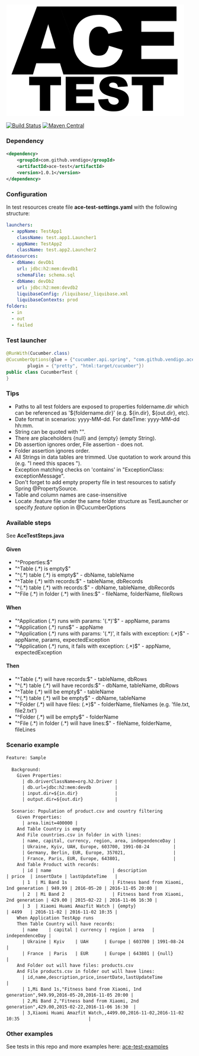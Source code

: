 ![ace-test](/ace-test-logo.png?raw=true "ace-test")

[![Build Status](https://travis-ci.org/vendigo/ace-test.svg?branch=master)](https://travis-ci.org/vendigo/ace-test)
[![Maven Central](https://img.shields.io/maven-central/v/com.github.vendigo/ace-test.svg)](http://search.maven.org/#search%7Cga%7C1%7Cace-test)

### Dependency

```xml
<dependency>
    <groupId>com.github.vendigo</groupId>
    <artifactId>ace-test</artifactId>
    <version>1.0.1</version>
</dependency>
```

### Configuration

In test resources create file **ace-test-settings.yaml** with the following structure:

```yaml
launchers:
  - appName: TestApp1
    className: test.app1.Launcher1
  - appName: TestApp2
    className: test.app2.Launcher2
datasources:
  - dbName: devDb1
    url: jdbc:h2:mem:devdb1
    schemaFile: schema.sql
  - dbName: devDb2
    url: jdbc:h2:mem:devdb2
    liquibaseConfig: /liquibase/_liquibase.xml
    liquibaseContexts: prod
folders:
  - in
  - out
  - failed
```

### Test launcher

```java
@RunWith(Cucumber.class)
@CucumberOptions(glue = {"cucumber.api.spring", "com.github.vendigo.acetest.cucumber"},
        plugin = {"pretty", "html:target/cucumber"})
public class CucumberTest {
}
```

### Tips

* Paths to all test folders are exposed to properties foldername.dir which can be referenced as '${foldername.dir}'
(e.g. ${in.dir}, ${out.dir}, etc).
* Date format in scenarios: yyyy-MM-dd. For dateTime: yyyy-MM-dd hh:mm.
* String can be quoted with "".
* There are placeholders {null} and {empty} (empty String).
* Db assertion ignores order, File assertion - does not.
* Folder assertion ignores order.
* All Strings in data tables are trimmed. Use quotation to work around this (e.g. "I need this spaces   ").
* Exception matching checks on 'contains' in "ExceptionClass: exceptionMessage".
* Don't forget to add empty property file in test resources to satisfy Spring @PropertySource.
* Table and column names are case-insensitive
* Locate .feature file under the same folder structure as TestLauncher or specify *feature* option in @CucumberOptions

### Available steps

See **AceTestSteps.java**

#### Given

* "^Properties:$"
* "^Table (.\*) is empty$"
* "^(.\*) table (.\*) is empty$" - dbName, tableName
* "^Table (.*) with records:$" - tableName, dbRecords
* "^(.\*) table (.\*) with records:$" - dbName, tableName, dbRecords
* "^File (.\*) in folder (.\*) with lines:$"  - fileName, folderName, fileRows

#### When

* "^Application (.\*) runs with params: '(.\*)'$" - appName, params
* "^Application (.\*) runs$" - appName
* "^Application (.\*) runs with params: '(.\*)', it fails with exception: (.\*)$" - appName, params, expectedException
* "^Application (.\*) runs, it fails with exception: (.\*)$" - appName, expectedException

#### Then

* "^Table (.\*) will have records:$" - tableName, dbRows
* "^(.\*) table (.\*) will have records:$" - dbName, tableName, dbRows
* "^Table (.\*) will be empty$" - tableName
* "^(.\*) table (.\*) will be empty$" - dbName, tableName
* "^Folder (.\*) will have files: (.\*)$" - folderName, fileNames (e.g. 'file.txt, file2.txt')
* "^Folder (.*) will be empty$" - folderName
* "^File (.\*) in folder (.\*) will have lines:$" - fileName, folderName, fileLines

### Scenario example

```cucumber
Feature: Sample

  Background:
    Given Properties:
      | db.driverClassName=org.h2.Driver |
      | db.url=jdbc:h2:mem:devdb         |
      | input.dir=${in.dir}              |
      | output.dir=${out.dir}            |

  Scenario: Population of product.csv and country filtering
    Given Properties:
      | area.limit=400000 |
    And Table Country is empty
    And File countries.csv in folder in with lines:
      | name, capital, currency, region, area, independenceDay |
      | Ukraine, Kyiv, UAH, Europe, 603700, 1991-08-24         |
      | Germany, Berlin, EUR, Europe, 357021,                  |
      | France, Paris, EUR, Europe, 643801,                    |
    And Table Product with records:
      | id | name                       | description                              | price  | insertDate | lastUpdateTime   |
      | 1  | Mi Band 1s                 | Fitness band from Xiaomi, 1nd generation | 949.99 | 2016-05-20 | 2016-11-05 20:00 |
      | 2  | Mi Band 2                  | Fitness band from Xiaomi, 2nd generation | 429.00 | 2015-02-22 | 2016-11-06 16:30 |
      | 3  | Xiaomi Huami Amazfit Watch | {empty}                                  | 4499   | 2016-11-02 | 2016-11-02 10:35 |
    When Application TestApp runs
    Then Table Country will have records:
      | name    | capital | currency | region | area   | independenceDay |
      | Ukraine | Kyiv    | UAH      | Europe | 603700 | 1991-08-24      |
      | France  | Paris   | EUR      | Europe | 643801 | {null}          |
    And Folder out will have files: products.csv
    And File products.csv in folder out will have lines:
      | id,name,description,price,insertDate,lastUpdateTime                                        |
      | 1,Mi Band 1s,"Fitness band from Xiaomi, 1nd generation",949.99,2016-05-20,2016-11-05 20:00 |
      | 2,Mi Band 2,"Fitness band from Xiaomi, 2nd generation",429.00,2015-02-22,2016-11-06 16:30  |
      | 3,Xiaomi Huami Amazfit Watch,,4499.00,2016-11-02,2016-11-02 10:35                          |
```

### Other examples

See tests in this repo and more examples here: [ace-test-examples](https://github.com/vendigo/ace-test-examples)